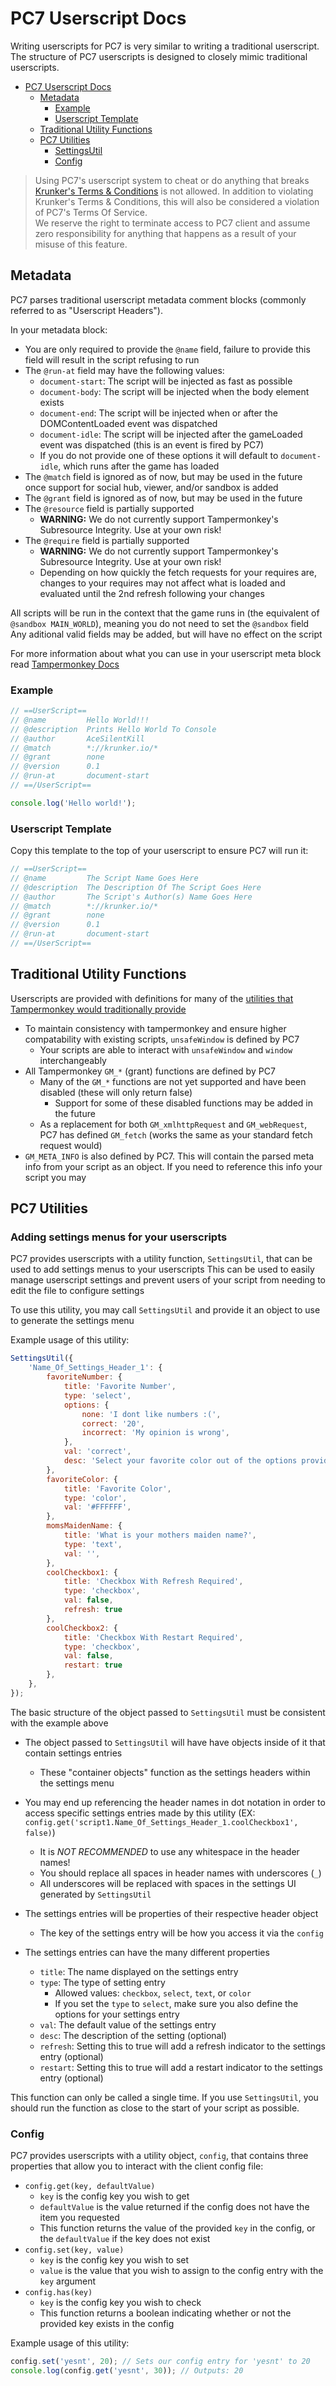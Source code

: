 # PC7 Userscript Docs

Writing userscripts for PC7 is very similar to writing a traditional userscript.  
The structure of PC7 userscripts is designed to closely mimic traditional userscripts.

- [PC7 Userscript Docs](#pc7-userscript-docs)
	- [Metadata](#metadata)
		- [Example](#example)
		- [Userscript Template](#userscript-template)
	- [Traditional Utility Functions](#traditional-utility-functions)
	- [PC7 Utilities](#pc7-utilities)
		- [SettingsUtil](#adding-settings-menus-for-your-userscripts)
		- [Config](#config)

> Using PC7's userscript system to cheat or do anything that breaks [Krunker's Terms & Conditions](https://krunker.io/docs/terms.txt) is not allowed. In addition to violating Krunker's Terms & Conditions, this will also be considered a violation of PC7's Terms Of Service.<br>
> We reserve the right to terminate access to PC7 client and assume zero responsibility for anything that happens as a result of your misuse of this feature.
  
## Metadata

PC7 parses traditional userscript metadata comment blocks (commonly referred to as "Userscript Headers").

In your metadata block:  
- You are only required to provide the `@name` field, failure to provide this field will result in the script refusing to run
- The `@run-at` field may have the following values:
  - `document-start`: The script will be injected as fast as possible
  - `document-body`: The script will be injected when the body element exists
  - `document-end`: The script will be injected when or after the DOMContentLoaded event was dispatched
  - `document-idle`: The script will be injected after the gameLoaded event was dispatched (this is an event is fired by PC7)
  - If you do not provide one of these options it will default to `document-idle`, which runs after the game has loaded
- The `@match` field is ignored as of now, but may be used in the future once support for social hub, viewer, and/or sandbox is added
- The `@grant` field is ignored as of now, but may be used in the future
- The `@resource` field is partially supported
  - **WARNING:** We do not currently support Tampermonkey's Subresource Integrity. Use at your own risk!
- The `@require` field is partially supported
  - **WARNING:** We do not currently support Tampermonkey's Subresource Integrity. Use at your own risk!
  - Depending on how quickly the fetch requests for your requires are, changes to your requires may not affect what is loaded and evaluated until the 2nd refresh following your changes
  
All scripts will be run in the context that the game runs in (the equivalent of `@sandbox MAIN_WORLD`), meaning you do not need to set the `@sandbox` field
Any aditional valid fields may be added, but will have no effect on the script

For more information about what you can use in your userscript meta block read [Tampermonkey Docs](https://www.tampermonkey.net/documentation.php)
  
### Example

```js
// ==UserScript==
// @name         Hello World!!!
// @description  Prints Hello World To Console
// @author       AceSilentKill
// @match        *://krunker.io/*
// @grant        none
// @version      0.1 
// @run-at       document-start
// ==/UserScript==

console.log('Hello world!');
```
  
### Userscript Template

Copy this template to the top of your userscript to ensure PC7 will run it:  

```js
// ==UserScript==
// @name         The Script Name Goes Here
// @description  The Description Of The Script Goes Here
// @author       The Script's Author(s) Name Goes Here
// @match        *://krunker.io/*
// @grant        none
// @version      0.1 
// @run-at       document-start
// ==/UserScript==
```

## Traditional Utility Functions

Userscripts are provided with definitions for many of the [utilities that Tampermonkey would traditionally provide](https://www.tampermonkey.net/documentation.php)

- To maintain consistency with tampermonkey and ensure higher compatability with existing scripts, `unsafeWindow` is defined by PC7
  - Your scripts are able to interact with `unsafeWindow` and `window` interchangeably
- All Tampermonkey `GM_*` (grant) functions are defined by PC7
  - Many of the `GM_*` functions are not yet supported and have been disabled (these will only return false)
    - Support for some of these disabled functions may be added in the future
  - As a replacement for both `GM_xmlhttpRequest` and `GM_webRequest`, PC7 has defined `GM_fetch` (works the same as your standard fetch request would)
- `GM_META_INFO` is also defined by PC7. This will contain the parsed meta info from your script as an object. If you need to reference this info your script you may

## PC7 Utilities

### Adding settings menus for your userscripts
PC7 provides userscripts with a utility function, `SettingsUtil`, that can be used to add settings menus to your userscripts
This can be used to easily manage userscript settings and prevent users of your script from needing to edit the file to configure settings

To use this utility, you may call `SettingsUtil` and provide it an object to use to generate the settings menu

Example usage of this utility:
```js
SettingsUtil({
    'Name_Of_Settings_Header_1': {
        favoriteNumber: {
            title: 'Favorite Number',
            type: 'select',
            options: {
                none: 'I dont like numbers :(',
                correct: '20',
                incorrect: 'My opinion is wrong',
            },
            val: 'correct',
            desc: 'Select your favorite color out of the options provided',
        },
        favoriteColor: {
            title: 'Favorite Color',
            type: 'color',
            val: '#FFFFFF',
        },
        momsMaidenName: {
            title: 'What is your mothers maiden name?',
            type: 'text',
            val: '',
        },
        coolCheckbox1: {
            title: 'Checkbox With Refresh Required',
            type: 'checkbox',
            val: false,
            refresh: true
        },
        coolCheckbox2: {
            title: 'Checkbox With Restart Required',
            type: 'checkbox',
            val: false,
            restart: true
        },
    },
});
```

The basic structure of the object passed to `SettingsUtil` must be consistent with the example above

- The object passed to `SettingsUtil` will have have objects inside of it that contain settings entries
  - These "container objects" function as the settings headers within the settings menu
- You may end up referencing the header names in dot notation in order to access specific settings entries made by this utility (EX: `config.get('script1.Name_Of_Settings_Header_1.coolCheckbox1', false)`)
  - It is *NOT RECOMMENDED* to use any whitespace in the header names!
  - You should replace all spaces in header names with underscores (`_`)
  - All underscores will be replaced with spaces in the settings UI generated by `SettingsUtil`

- The settings entries will be properties of their respective header object
  - The key of the settings entry will be how you access it via the `config`
- The settings entries can have the many different properties
  - `title`: The name displayed on the settings entry
  - `type`: The type of setting entry
    - Allowed values: `checkbox`, `select`, `text`, or `color`
    - If you set the `type` to `select`, make sure you also define the options for your settings entry
  - `val`: The default value of the settings entry
  - `desc`: The description of the setting (optional)
  - `refresh`: Setting this to true will add a refresh indicator to the settings entry (optional)
  - `restart`: Setting this to true will add a restart indicator to the settings entry (optional)

This function can only be called a single time.
If you use `SettingsUtil`, you should run the function as close to the start of your script as possible.

### Config
PC7 provides userscripts with a utility object, `config`, that contains three properties that allow you to interact with the client config file:
- `config.get(key, defaultValue)`
  - `key` is the config key you wish to get
  - `defaultValue` is the value returned if the config does not have the item you requested
  - This function returns the value of the provided `key` in the config, or the `defaultValue` if the key does not exist
- `config.set(key, value)`
  - `key` is the config key you wish to set
  - `value` is the value that you wish to assign to the config entry with the `key` argument
- `config.has(key)`
  - `key` is the config key you wish to check
  - This function returns a boolean indicating whether or not the provided key exists in the config

Example usage of this utility:
```js
config.set('yesnt', 20); // Sets our config entry for 'yesnt' to 20
console.log(config.get('yesnt', 30)); // Outputs: 20
```
 
